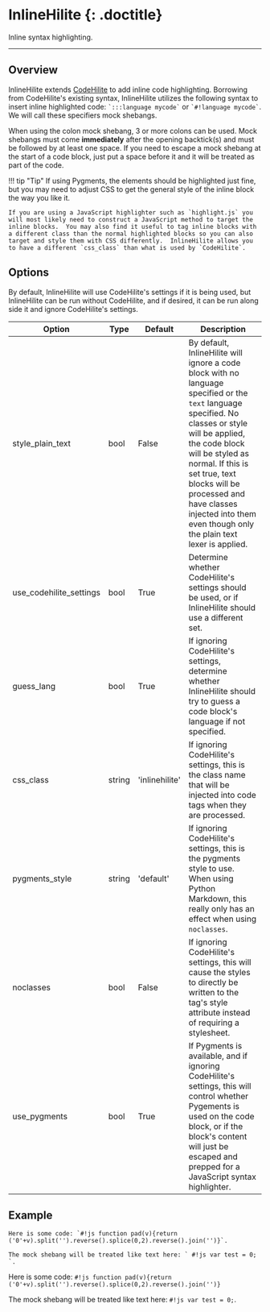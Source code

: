# InlineHilite {: .doctitle}
Inline syntax highlighting.

---

## Overview
InlineHilite extends [CodeHilite](https://pythonhosted.org/Markdown/extensions/code_hilite.html) to add inline code highlighting.  Borrowing from CodeHilite's existing syntax, InlineHilite utilizes the following syntax to insert inline  highlighted code: `` `:::language mycode` `` or `` `#!language mycode` ``.  We will call these specifiers mock shebangs.

When using the colon mock shebang, 3 or more colons can be used.  Mock shebangs must come **immediately** after the opening backtick(s) and must be followed by at least one space.  If you need to escape a mock shebang at the start of a code block, just put a space before it and it will be treated as part of the code.

!!! tip "Tip"
    If using Pygments, the elements should be highlighted just fine, but you may need to adjust CSS to get the general style of the inline block the way you like it.

    If you are using a JavaScript highlighter such as `highlight.js` you will most likely need to construct a JavaScript method to target the inline blocks.  You may also find it useful to tag inline blocks with a different class than the normal highlighted blocks so you can also target and style them with CSS differently.  InlineHilite allows you to have a different `css_class` than what is used by `CodeHilite`.

## Options
By default, InlineHilite will use CodeHilite's settings if it is being used, but InlineHilite can be run without CodeHilite, and if desired, it can be run along side it and ignore CodeHilite's settings.

| Option    | Type | Default |Description |
|-----------|------|---------|------------|
| style_plain_text | bool | False | By default, InlineHilite will ignore a code block with no language specified or the `text` language specified.  No classes or style will be applied, the code block will be styled as normal.  If this is set true, text blocks will be processed and have classes injected into them even though only the plain text lexer is applied. |
| use_codehilite_settings | bool | True | Determine whether CodeHilite's settings should be used, or if InlineHilite should use a different set. |
| guess_lang | bool | True | If ignoring CodeHilite's settings, determine whether InlineHilite should try to guess a code block's language if not specified. |
| css_class | string | 'inlinehilite' | If ignoring CodeHilite's settings, this is the class name that will be injected into code tags when they are processed. |
| pygments_style | string | 'default' | If ignoring CodeHilite's settings, this is the pygments style to use.  When using Python Markdown, this really only has an effect when using `noclasses`. |
| noclasses | bool | False | If ignoring CodeHilite's settings, this will cause the styles to directly be written to the tag's style attribute instead of requiring a stylesheet. |
| use_pygments | bool | True | If Pygments is available, and if ignoring CodeHilite's settings, this will control whether Pygements is used on the code block, or if the block's content will just be escaped and prepped for a JavaScript syntax highlighter. |

## Example

```
Here is some code: `#!js function pad(v){return ('0'+v).split('').reverse().splice(0,2).reverse().join('')}`.

The mock shebang will be treated like text here: ` #!js var test = 0; `.
```

Here is some code: `#!js function pad(v){return ('0'+v).split('').reverse().splice(0,2).reverse().join('')}`

The mock shebang will be treated like text here: ` #!js var test = 0; `.
